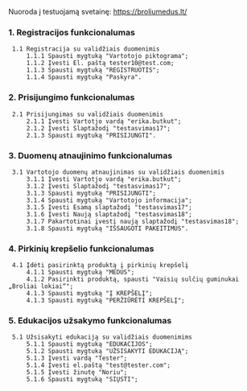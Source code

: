 ﻿Nuoroda į testuojamą svetainę: https://broliumedus.lt/

 ### **1. Registracijos funkcionalumas**  
     1.1 Registracija su validžiais duomenimis
         1.1.1 Spausti mygtuką "Vartotojo piktograma";
         1.1.2 Įvesti El. paštą tester10@test.com;
         1.1.3 Spausti mygtuką "REGISTRUOTIS";
         1.1.4 Spausti mygtuką "Paskyra".
### **2. Prisijungimo funkcionalumas**
     2.1 Prisijungimas su validžiais duomenimis
         2.1.1 Įvesti Vartotjo vardą "erika.butkut";
         2.1.2 Įvesti Slaptažodį "testasvimas17";
         2.1.3 Spausti mygtuką "PRISIJUNGTI".
### **3. Duomenų atnaujinimo funkcionalumas**
     3.1 Vartotojo duomenų atnaujinimas su validžiais duomenimis
         3.1.1 Įvesti Vartotjo vardą "erika.butkut";
         3.1.2 Įvesti Slaptažodį "testasvimas17";
         3.1.3 Spausti mygtuką "PRISIJUNGTI";
         3.1.4 Spausti mygtuką "Vartotojo informacija";
         3.1.5 Įvesti Esamą slaptažodį "testasvimas17";
         3.1.6 Įvesti Naują slaptažodį "testasvimas18";
         3.1.7 Pakartotinai įvesti naują slaptažodį "testasvimas18";
         3.1.8 Spausti mygtuką "IŠSAUGOTI PAKEITIMUS".
### **4. Pirkinių krepšelio funkcionalumas**
     4.1 Įdėti pasirinktą produktą į pirkinių krepšelį
         4.1.1 Spausti mygtuką "MEDUS";
         4.1.2 Pasirinkti produktą, spausti "Vaisių sulčių guminukai „Broliai lokiai“";
         4.1.3 Spausti mygtuką "Į KREPŠELĮ";
         4.1.3 Spausti mygtuką "PERŽIŪRĖTI KREPŠELĮ";
### **5. Edukacijos užsakymo funkcionalumas**
     5.1 Užsisakyti edukaciją su validžiais duomenimims
         5.1.1 Spausti mygtuką "EDUKACIJOS";
         5.1.2 Spausti mygtuką "UŽSISAKYTI EDUKACIJĄ";
         5.1.3 Įvesti vardą "Tester";
         5.1.4 Įvesti el.paštą "test@tester.com";
         5.1.5 Įvesti žinutę "Noriu";
         5.1.6 Spausti mygtuką "SIŲSTI";




